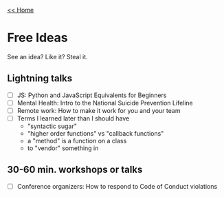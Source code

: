 [<< Home](../README.md)

# Free Ideas 

See an idea? Like it? Steal it. 

## Lightning talks 

- [ ] JS: Python and JavaScript Equivalents for Beginners 
- [ ] Mental Health: Intro to the National Suicide Prevention Lifeline 
- [ ] Remote work: How to make it work for you and your team 
- [ ] Terms I learned later than I should have 
  - "syntactic sugar"
  - "higher order functions" vs "callback functions"
  - a "method" is a function on a class
  - to "vendor" something in

## 30-60 min. workshops or talks 

- [ ] Conference organizers: How to respond to Code of Conduct violations 
